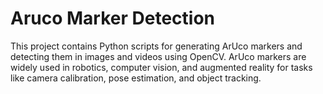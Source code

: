 # Aruco Marker Detection

<p>This project contains Python scripts for generating ArUco markers and detecting them in images and videos using OpenCV. ArUco markers are widely used in robotics, computer vision, and augmented reality for tasks like camera calibration, pose estimation, and object tracking.</p>
